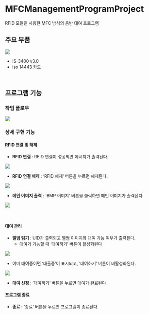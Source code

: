 # MFCManagementProgramProject

RFID 모듈을 사용한 MFC 방식의 음반 대여 프로그램

## 주요 부품
![](https://velog.velcdn.com/images/jimeaning/post/e26ebcab-aa47-4611-a080-248f85b8e97c/image.png)
- IS-3400 v3.0
- iso 14443 카드

<br>

## 프로그램 기능
### 작업 플로우
![](https://velog.velcdn.com/images/jimeaning/post/52891fe6-4ad2-4341-9368-8e1da532da69/image.png)

### 상세 구현 기능
#### RFID 연결 및 해제
- **RFID 연결** : RFID 연결이 성공되면 메시지가 출력된다.
  
![](https://velog.velcdn.com/images/jimeaning/post/71c7b27d-6dbd-41ff-8ce2-ef5b8da13886/image.png)

- **RFID 연결 해제** : ‘RFID 해제’ 버튼을 누르면 해제된다.
  
![](https://velog.velcdn.com/images/jimeaning/post/b24b577b-f22f-4594-95a0-7b12175596ae/image.png)

- **메인 이미지 출력** : 'BMP 이미지' 버튼을 클릭하면 메인 이미지가 출력된다.
  
![](https://velog.velcdn.com/images/jimeaning/post/fdc0fe4a-c739-4f87-a0ae-c34212d46731/image.png)

<br>

#### 대여 관리
- **앨범 읽기** : UID가 출력되고 앨범 이미지와 대여 가능 여부가 출력된다.
  - 대여가 가능할 때 ‘대여하기’ 버튼이 활성화된다
    
![](https://velog.velcdn.com/images/jimeaning/post/a1c39a85-20b4-485e-b279-4b58f8b7e0bd/image.png)
  - 이미 대여중이면 ‘대출중’이 표시되고, ‘대여하기’ 버튼이 비활성화된다.
    
  ![](https://velog.velcdn.com/images/jimeaning/post/e0d0ffca-96b5-4eab-a10d-dbb8f8b71737/image.png)
  
- **대여 신청** : ’대여하기‘ 버튼을 누르면 대여가 완료된다
  
#### 프로그램 종료
- **종료** : ’종료‘ 버튼을 누르면 프로그램이 종료된다
